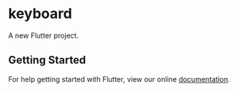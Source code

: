 # keyboard

A new Flutter project.

## Getting Started

For help getting started with Flutter, view our online
[documentation](https://flutter.io/).
